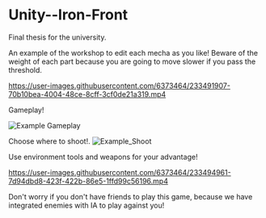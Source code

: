 # Unity--Iron-Front
Final thesis for the university.

An example of the workshop to edit each mecha as you like! Beware of the weight of each part because you are going to move slower if you pass the threshold.

https://user-images.githubusercontent.com/6373464/233491907-70b10bea-4004-48ce-8cff-3cf0de21a319.mp4

Gameplay!

![Example Gameplay](https://user-images.githubusercontent.com/6373464/233493326-0612b04e-1c7a-4071-a50b-b06c7e4db649.png)

Choose where to shoot!.
![Example_Shoot](https://user-images.githubusercontent.com/6373464/233493513-70998c67-2c28-44ad-ad55-8a247e261464.png)

Use environment tools and weapons for your advantage!

https://user-images.githubusercontent.com/6373464/233494961-7d94dbd8-423f-422b-86e5-1ffd99c56196.mp4



Don't worry if you don't have friends to play this game, because we have integrated enemies with IA to play against you!
